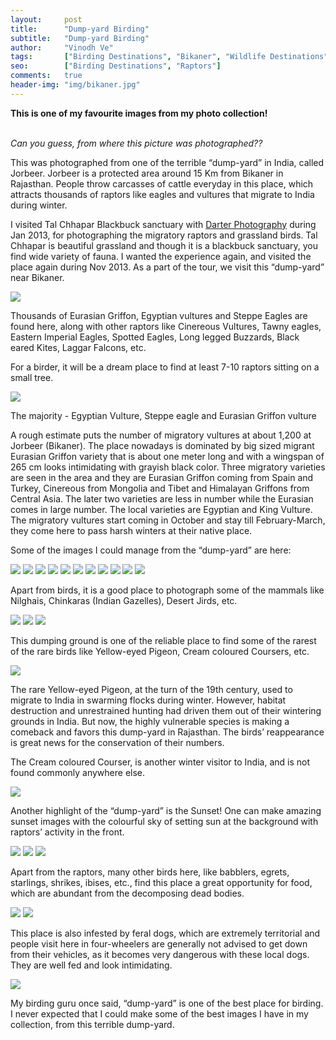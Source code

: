 ```yaml
---
layout:     post
title:      "Dump-yard Birding"
subtitle:   "Dump-yard Birding"
author:     "Vinodh Ve"
tags:       ["Birding Destinations", "Bikaner", "Wildlife Destinations", "Raptors"]
seo:		["Birding Destinations", "Raptors"]
comments:   true
header-img: "img/bikaner.jpg"
---
```


<p>
<strong>This is one of my favourite images from my photo collection!</strong><br><br>

<em>Can you guess, from where this picture was photographed??</em>
</p>

<p>
This was photographed from one of the terrible “dump-yard” in India, called Jorbeer. Jorbeer is a protected area around 15 Km from <a href="{{ site.baseurl }}/tags/Bikaner" style="text-decoration:none">Bikaner</a> in Rajasthan. People throw carcasses of cattle everyday in this place, which attracts thousands of raptors like eagles and vultures that migrate to India during winter.
</p>

<p>
I visited <a href="{{ site.baseurl }}/tags/Tal Chappar" style="text-decoration:none">Tal Chhapar Blackbuck sanctuary </a>with <a href="http://www.wilderhood.com/organizer/Darter%20Photography">Darter Photography</a> during Jan 2013, for photographing the migratory raptors and grassland birds. Tal Chhapar is beautiful grassland and though it is a blackbuck sanctuary, you find wide variety of fauna.  I wanted the experience again, and visited the place again during Nov 2013. As a part of the tour, we visit this “dump-yard” near Bikaner.
</p>

<img src="{{ site.baseurl }}/img/2015-03-13/img1.jpg">

<p>
Thousands of Eurasian Griffon, Egyptian vultures and Steppe Eagles are found here, along with other raptors like Cinereous Vultures, Tawny eagles, Eastern Imperial Eagles, Spotted Eagles, Long legged Buzzards, Black eared Kites, Laggar Falcons, etc. 
</p>

<p>
For a birder, it will be a dream place to find at least 7-10 raptors sitting on a small tree.
</p>

<img src="{{ site.baseurl }}/img/2015-03-13/img2.jpg">

<p>The majority - Egyptian Vulture, Steppe eagle and Eurasian Griffon vulture</p>

<p>
A rough estimate puts the number of migratory vultures at about 1,200 at Jorbeer (Bikaner). The place nowadays is dominated by big sized migrant Eurasian Griffon variety that is about one meter long and with a wingspan of 265 cm looks intimidating with grayish black color. Three migratory varieties are seen in the area and they are Eurasian Griffon coming from Spain and Turkey, Cinereous from Mongolia and Tibet and Himalayan Griffons from Central Asia. The later two varieties are less in number while the Eurasian comes in large number. The local varieties are Egyptian and King Vulture. The migratory vultures start coming in October and stay till February-March, they come here to pass harsh winters at their native place.
</p>

<p>
Some of the images I could manage from the “dump-yard” are here:
</p>

<img src="{{ site.baseurl }}/img/2015-03-13/img3.jpg">
<img src="{{ site.baseurl }}/img/2015-03-13/img4.jpg">
<img src="{{ site.baseurl }}/img/2015-03-13/img5.jpg">
<img src="{{ site.baseurl }}/img/2015-03-13/img6.jpg">
<img src="{{ site.baseurl }}/img/2015-03-13/img7.jpg">
<img src="{{ site.baseurl }}/img/2015-03-13/img8.jpg">
<img src="{{ site.baseurl }}/img/2015-03-13/img9.jpg">
<img src="{{ site.baseurl }}/img/2015-03-13/img10.jpg">
<img src="{{ site.baseurl }}/img/2015-03-13/img11.jpg">
<img src="{{ site.baseurl }}/img/2015-03-13/img12.jpg">
<img src="{{ site.baseurl }}/img/2015-03-13/img13.jpg">


<p>
Apart from birds, it is a good place to photograph some of the mammals like Nilghais, Chinkaras (Indian Gazelles), Desert Jirds, etc.
</p>

<img src="{{ site.baseurl }}/img/2015-03-13/img14.jpg">
<img src="{{ site.baseurl }}/img/2015-03-13/img15.jpg">
<img src="{{ site.baseurl }}/img/2015-03-13/img16.jpg">

<p>
This dumping ground is one of the reliable place to find some of the rarest of the rare birds like Yellow-eyed Pigeon, Cream coloured Coursers, etc.
</p>

<img src="{{ site.baseurl }}/img/2015-03-13/img17.jpg">

<p>
The rare Yellow-eyed Pigeon, at the turn of the 19th century, used to migrate to India in swarming flocks during winter. However, habitat destruction and unrestrained hunting had driven them out of their wintering grounds in India. But now, the highly vulnerable species is making a comeback and favors this dump-yard in Rajasthan. The birds’ reappearance is great news for the conservation of their numbers.
</p>

<p>
The Cream coloured Courser, is another winter visitor to India, and is not found commonly anywhere else.
</p>

<img src="{{ site.baseurl }}/img/2015-03-13/img18.jpg">

<p>
Another highlight of the “dump-yard” is the Sunset! One can make amazing sunset images with the colourful sky of setting sun at the background with raptors’ activity in the front. 
</p>


<img src="{{ site.baseurl }}/img/2015-03-13/img19.jpg">
<img src="{{ site.baseurl }}/img/2015-03-13/img20.jpg">
<img src="{{ site.baseurl }}/img/2015-03-13/img21.jpg">

<p>
Apart from the raptors, many other birds here, like babblers, egrets, starlings, shrikes, ibises, etc., find this place a great opportunity for food, which are abundant from the decomposing dead bodies.
</p>

<img src="{{ site.baseurl }}/img/2015-03-13/img22.jpg">
<img src="{{ site.baseurl }}/img/2015-03-13/img23.jpg">

<p>
This place is also infested by feral dogs, which are extremely territorial and people visit here in four-wheelers are generally not advised to get down from their vehicles, as it becomes very dangerous with these local dogs. They are well fed and look intimidating.
</p>

<img src="{{ site.baseurl }}/img/2015-03-13/img24.jpg">

<p>
My birding guru once said, “dump-yard” is one of the best place for birding. I never expected that I could make some of the best images I have in my collection, from this terrible dump-yard.
</p>


